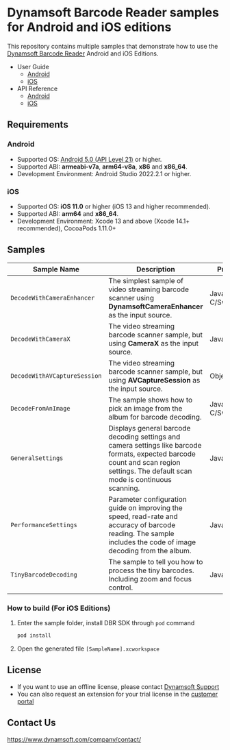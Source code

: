 # Dynamsoft Barcode Reader samples for Android and iOS editions

This repository contains multiple samples that demonstrate how to use the [Dynamsoft Barcode Reader](https://www.dynamsoft.com/barcode-reader/overview/) Android and iOS Editions.

- User Guide
  - [Android](https://www.dynamsoft.com/barcode-reader/docs/mobile/programming/android/user-guide.html)
  - [iOS](https://www.dynamsoft.com/barcode-reader/docs/mobile/programming/objectivec-swift/user-guide.html?lang=swift)
- API Reference
  - [Android](https://www.dynamsoft.com/barcode-reader/docs/mobile/programming/android/api-reference/)
  - [iOS](https://www.dynamsoft.com/barcode-reader/docs/mobile/programming/objectivec-swift/api-reference/)

## Requirements

### Android

- Supported OS: <a href="https://developer.android.com/about/versions/lollipop" target="_blank">Android 5.0 (API Level 21)</a> or higher.
- Supported ABI: **armeabi-v7a**, **arm64-v8a**, **x86** and **x86_64**.
- Development Environment: Android Studio 2022.2.1 or higher.

### iOS

- Supported OS: **iOS 11.0** or higher (iOS 13 and higher recommended).
- Supported ABI: **arm64** and **x86_64**.
- Development Environment: Xcode 13 and above (Xcode 14.1+ recommended), CocoaPods 1.11.0+

## Samples

| Sample Name | Description | Programming Language(s) |
| ----------- | ----------- | ----------------------- |
| `DecodeWithCameraEnhancer` | The simplest sample of video streaming barcode scanner using **DynamsoftCameraEnhancer** as the input source. | Java(Android)/Kotlin/Objective-C/Swift |
| `DecodeWithCameraX` | The video streaming barcode scanner sample, but using **CameraX** as the input source. | Java(Android)/Kotlin |
| `DecodeWithAVCaptureSession` | The video streaming barcode scanner sample, but using **AVCaptureSession** as the input source. | Objective-C/Swift |
| `DecodeFromAnImage` | The sample shows how to pick an image from the album for barcode decoding. | Java(Android)/Kotlin/Objective-C/Swift |
| `GeneralSettings` | Displays general barcode decoding settings and camera settings like barcode formats, expected barcode count and scan region settings. The default scan mode is continuous scanning. | Java(Android)/Swift |
| `PerformanceSettings` | Parameter configuration guide on improving the speed, read-rate and accuracy of barcode reading. The sample includes the code of image decoding from the album. | Java(Android)/Swift |
| `TinyBarcodeDecoding` | The sample to tell you how to process the tiny barcodes. Including zoom and focus control. | Java(Android)/Swift |

### How to build (For iOS Editions)

1. Enter the sample folder, install DBR SDK through `pod` command

    ```bash
    pod install
    ```

2. Open the generated file `[SampleName].xcworkspace`

## License

- If you want to use an offline license, please contact [Dynamsoft Support](https://www.dynamsoft.com/company/contact/)
- You can also request an extension for your trial license in the [customer portal](https://www.dynamsoft.com/customer/license/trialLicense?product=dbr&utm_source=github)

## Contact Us

https://www.dynamsoft.com/company/contact/
